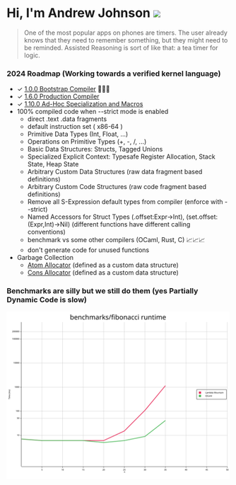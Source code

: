 # Hi, I'm Andrew Johnson ![](https://komarev.com/ghpvc/?username=andrew-johnson-4)

> One of the most popular apps on phones are timers. The user already knows that they need to remember something, but they might need to be reminded. Assisted Reasoning is sort of like that: a tea timer for logic.

### 2024 Roadmap (Working towards a verified kernel language)

* ✓ [1.0.0 Bootstrap Compiler](https://github.com/andrew-johnson-4/-/releases/tag/1.0.0) 🥳🎉🎁
* ✓ [1.6.0 Production Compiler](https://github.com/andrew-johnson-4/-/releases/tag/1.6.0)
* ✓ [1.10.0 Ad-Hoc Specialization and Macros](https://github.com/andrew-johnson-4/-/releases/tag/1.10.0)
* 100% compiled code when --strict mode is enabled
  * direct .text .data fragments
  * default instruction set ( x86-64 )
  * Primitive Data Types (Int, Float, ...)
  * Operations on Primitive Types (+, -, /, ...)
  * Basic Data Structures: Structs, Tagged Unions
  * Specialized Explicit Context: Typesafe Register Allocation, Stack State, Heap State
  * Arbitrary Custom Data Structures (raw data fragment based definitions)
  * Arbitrary Custom Code Structures (raw code fragment based definitions)
  * Remove all S-Expression default types from compiler (enforce with --strict)
  * Named Accessors for Struct Types (.offset:Expr->Int), (set.offset:(Expr,Int)->Nil) (different functions have different calling conventions)
  * benchmark vs some other compilers (OCaml, Rust, C) 📈📈📈
  * don't generate code for unused functions
* Garbage Collection
  * [Atom Allocator](https://github.com/andrew-johnson-4/lm_skip_list_atom_allocator) (defined as a custom data structure)
  * [Cons Allocator](https://github.com/andrew-johnson-4/lm_generational_cons_allocator) (defined as a custom data structure)

### Benchmarks are silly but we still do them (yes Partially Dynamic Code is slow)

![Fibonacci](https://raw.githubusercontent.com/andrew-johnson-4/andrew-johnson-4/master/fibonacci.svg)
